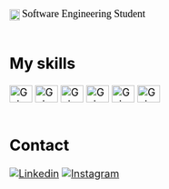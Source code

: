 <div style="display:inline_block"><br/>
<img align="center" alt="Gui-python" height="20" width="18"src="https://images.emojiterra.com/google/noto-emoji/v2.034/128px/1f4da.png"> <font color="#000000"><font size="4"> <font face="Georgia"> <size=""> Software Engineering Student </font> <br/>
<br/>

## My skills
<div style="display:inline_block">
<img align="center" alt="Gui-python" height="30" width="40"src="https://cdn.jsdelivr.net/gh/devicons/devicon/icons/python/python-original.svg">
<img align="center" alt="Gui-html5" height="30" width="40"src="https://cdn.jsdelivr.net/gh/devicons/devicon/icons/html5/html5-original.svg">
<img align="center" alt="Gui-html5" height="30" width="40"src="https://cdn.jsdelivr.net/gh/devicons/devicon/icons/css3/css3-original.svg">
<img align="center" alt="Gui-html5" height="30" width="40"src="https://cdn.jsdelivr.net/gh/devicons/devicon/icons/mysql/mysql-original.svg"> 
<img align="center" alt="Gui-html5" height="30" width="40"src="https://w7.pngwing.com/pngs/916/783/png-transparent-oracle-corporation-logo-computer-software-marketing-oracle-vm-server-for-sparc-glass-teapot.png">
<img align="center" alt="Gui-html5" height="30" width="40"src="https://cdn-icons-png.flaticon.com/512/5968/5968252.png"> <br/>
<br/>

## Contact 
[![Linkedin](https://img.shields.io/badge/LinkedIn-0077B5?style=for-the-badge&logo=linkedin&logoColor=white)](https://www.linkedin.com/in/guirsantos/)
[![Instagram](https://img.shields.io/badge/Instagram-E4405F?style=for-the-badge&logo=instagram&logoColor=white)](https://www.instagram.com/guisantosd/)
</div>
